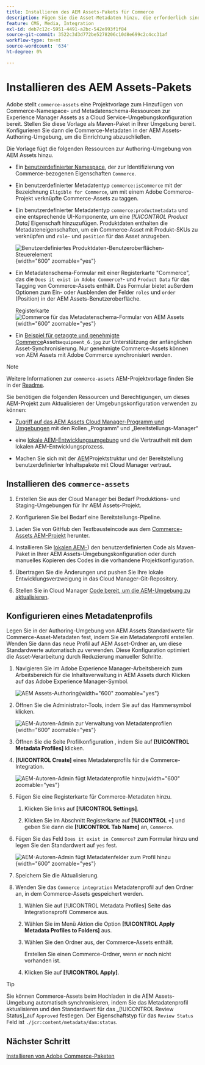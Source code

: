 ```yaml
---
title: Installieren des AEM Assets-Pakets für Commerce
description: Fügen Sie die Asset-Metadaten hinzu, die erforderlich sind, um die AEM Assets-Integration für Commerce zum Synchronisieren von Assets zwischen Adobe Commerce- und Experience Manager Assets-Projekten zu aktivieren.
feature: CMS, Media, Integration
exl-id: deb7c12c-5951-4491-a2bc-542e993f1f84
source-git-commit: 3522c3d3d772be5278206c10d8e699c2c4cc31af
workflow-type: tm+mt
source-wordcount: '634'
ht-degree: 0%

---
```


# Installieren des AEM Assets-Pakets

Adobe stellt `commerce-assets` eine Projektvorlage zum Hinzufügen von Commerce-Namespace- und Metadatenschema-Ressourcen zur Experience Manager Assets as a Cloud Service-Umgebungskonfiguration bereit. Stellen Sie diese Vorlage als Maven-Paket in Ihrer Umgebung bereit. Konfigurieren Sie dann die Commerce-Metadaten in der AEM Assets-Authoring-Umgebung, um die Einrichtung abzuschließen.

Die Vorlage fügt die folgenden Ressourcen zur Authoring-Umgebung von AEM Assets hinzu.

- Ein [benutzerdefinierter Namespace](https://github.com/ankumalh/assets-commerce/blob/main/ui.config/jcr_root/apps/commerce/config/org.apache.sling.jcr.repoinit.RepositoryInitializer~commerce-namespaces.cfg.json), der zur Identifizierung von Commerce-bezogenen Eigenschaften `Commerce`.

- Ein benutzerdefinierter Metadatentyp `commerce:isCommerce` mit der Bezeichnung `Eligible for Commerce`, um mit einem Adobe Commerce-Projekt verknüpfte Commerce-Assets zu taggen.

- Ein benutzerdefinierter Metadatentyp `commerce:productmetadata` und eine entsprechende UI-Komponente, um eine *[!UICONTROL Product Data]* Eigenschaft hinzuzufügen. Produktdaten enthalten die Metadateneigenschaften, um ein Commerce-Asset mit Produkt-SKUs zu verknüpfen und `role`- und `position` für das Asset anzugeben.

  ![Benutzerdefiniertes Produktdaten-Benutzeroberflächen-Steuerelement](./assets/aem-commerce-sku-metadata-fields-from-template.png){width="600" zoomable="yes"}

- Ein Metadatenschema-Formular mit einer Registerkarte &quot;Commerce&quot;, das die `Does it exist in Adobe Commerce?`- und `Product Data` für das Tagging von Commerce-Assets enthält. Das Formular bietet außerdem Optionen zum Ein- oder Ausblenden der Felder `roles` und `order` (Position) in der AEM Assets-Benutzeroberfläche.

  Registerkarte ![Commerce für das Metadatenschema-Formular von AEM Assets](./assets/assets-configure-metadata-schema-form-editor.png){width="600" zoomable="yes"}

- Ein [Beispiel für getaggte und genehmigte Commerce](https://github.com/ankumalh/assets-commerce/blob/main/ui.content/src/main/content/jcr_root/content/dam/wknd/en/activities/hiking/equipment_6.jpg/.content.xml)Assets`equipment_6.jpg` zur Unterstützung der anfänglichen Asset-Synchronisierung. Nur genehmigte Commerce-Assets können von AEM Assets mit Adobe Commerce synchronisiert werden.

>[!NOTE]
>Weitere Informationen zur `commerce-assets` AEM-Projektvorlage finden Sie in der [Readme](https://github.com/ankumalh/assets-commerce).

Sie benötigen die folgenden Ressourcen und Berechtigungen, um dieses AEM-Projekt zum Aktualisieren der Umgebungskonfiguration verwenden zu können:

- [Zugriff auf das AEM Assets Cloud Manager-Programm und Umgebungen](https://experienceleague.adobe.com/en/docs/experience-manager-cloud-service/content/onboarding/journey/cloud-manager#access-sysadmin-bo) mit den Rollen „Programm“ und „Bereitstellungs-Manager“

- eine [lokale AEM-Entwicklungsumgebung](https://experienceleague.adobe.com/en/docs/experience-manager-learn/cloud-service/local-development-environment-set-up/overview) und die Vertrautheit mit dem lokalen AEM-Entwicklungsprozess.

- Machen Sie sich mit der [AEM](https://experienceleague.adobe.com/de/docs/experience-manager-cloud-service/content/implementing/developing/aem-project-content-package-structure)Projektstruktur und der Bereitstellung benutzerdefinierter Inhaltspakete mit Cloud Manager vertraut.

## Installieren des `commerce-assets`

1. Erstellen Sie aus der Cloud Manager bei Bedarf Produktions- und Staging-Umgebungen für Ihr AEM Assets-Projekt.

1. Konfigurieren Sie bei Bedarf eine Bereitstellungs-Pipeline.

1. Laden Sie von GitHub den Textbausteincode aus dem [Commerce-Assets AEM-Projekt](https://github.com/ankumalh/assets-commerce) herunter.

1. Installieren Sie [lokalen AEM-](https://experienceleague.adobe.com/en/docs/experience-manager-learn/cloud-service/local-development-environment-set-up/overview)) den benutzerdefinierten Code als Maven-Paket in Ihrer AEM Assets-Umgebungskonfiguration oder durch manuelles Kopieren des Codes in die vorhandene Projektkonfiguration.

1. Übertragen Sie die Änderungen und pushen Sie Ihre lokale Entwicklungsverzweigung in das Cloud Manager-Git-Repository.

1. Stellen Sie in Cloud Manager [Code bereit, um die AEM-Umgebung zu aktualisieren](https://experienceleague.adobe.com/en/docs/experience-manager-cloud-service/content/implementing/using-cloud-manager/deploy-code#deploying-code-with-cloud-manager).

## Konfigurieren eines Metadatenprofils

Legen Sie in der Authoring-Umgebung von AEM Assets Standardwerte für Commerce-Asset-Metadaten fest, indem Sie ein Metadatenprofil erstellen. Wenden Sie dann das neue Profil auf AEM Asset-Ordner an, um diese Standardwerte automatisch zu verwenden. Diese Konfiguration optimiert die Asset-Verarbeitung durch Reduzierung manueller Schritte.

1. Navigieren Sie im Adobe Experience Manager-Arbeitsbereich zum Arbeitsbereich für die Inhaltsverwaltung in AEM Assets durch Klicken auf das Adobe Experience Manager-Symbol.

   ![AEM Assets-Authoring](./assets/aem-assets-authoring.png){width="600" zoomable="yes"}

1. Öffnen Sie die Administrator-Tools, indem Sie auf das Hammersymbol klicken.

   ![AEM-Autoren-Admin zur Verwaltung von Metadatenprofilen](./assets/aem-manage-metadata-profiles.png){width="600" zoomable="yes"}

1. Öffnen Sie die Seite Profilkonfiguration , indem Sie auf **[!UICONTROL Metadata Profiles]** klicken.

1. **[!UICONTROL Create]** eines Metadatenprofils für die Commerce-Integration.

   ![AEM-Autoren-Admin fügt Metadatenprofile hinzu ](./assets/aem-create-metadata-profile.png){width="600" zoomable="yes"}

1. Fügen Sie eine Registerkarte für Commerce-Metadaten hinzu.

   1. Klicken Sie links auf **[!UICONTROL Settings]**.

   1. Klicken Sie im Abschnitt Registerkarte auf **[!UICONTROL +]** und geben Sie dann die **[!UICONTROL Tab Name]** an, `Commerce`.

1. Fügen Sie das Feld `Does it exist in Commerce?` zum Formular hinzu und legen Sie den Standardwert auf `yes` fest.

   ![AEM-Autoren-Admin fügt Metadatenfelder zum Profil hinzu](./assets/aem-edit-metadata-profile-fields.png){width="600" zoomable="yes"}

1. Speichern Sie die Aktualisierung.

1. Wenden Sie das `Commerce integration` Metadatenprofil auf den Ordner an, in dem Commerce-Assets gespeichert werden.

   1. Wählen Sie auf [!UICONTROL  Metadata Profiles] Seite das Integrationsprofil Commerce aus.

   1. Wählen Sie im Menü Aktion die Option **[!UICONTROL Apply Metadata Profiles to Folders]** aus.

   1. Wählen Sie den Ordner aus, der Commerce-Assets enthält.

      Erstellen Sie einen Commerce-Ordner, wenn er noch nicht vorhanden ist.

   1. Klicken Sie auf **[!UICONTROL Apply]**.

>[!TIP]
>
>Sie können Commerce-Assets beim Hochladen in die AEM Assets-Umgebung automatisch synchronisieren, indem Sie das Metadatenprofil aktualisieren und den Standardwert für das _[!UICONTROL Review Status]_auf `Approved` festlegen. Der Eigenschaftstyp für das `Review Status` Feld ist `./jcr:content/metadata/dam:status`.

## Nächster Schritt

[Installieren von Adobe Commerce-Paketen](aem-assets-configure-commerce.md)
